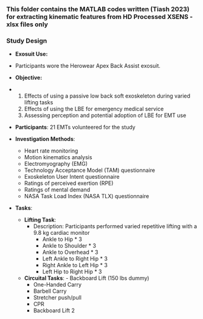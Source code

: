 ### This folder contains the MATLAB codes written (Tiash 2023) for extracting kinematic features from HD Processed XSENS - xlsx files only 

### Study Design

- **Exosuit Use:**
- Participants wore the Herowear Apex Back Assist exosuit.
- **Objective:** 
- 1) Effects of using a passive low back soft exoskeleton during varied lifting tasks
  2) Effects of using the LBE for emergency medical service
  3) Assessing perception and potential adoption of LBE for EMT use 
  
- **Participants**: 21 EMTs volunteered for the study
- **Investigation Methods**:
  - Heart rate monitoring
  - Motion kinematics analysis
  - Electromyography (EMG)
  - Technology Acceptance Model (TAM) questionnaire
  - Exoskeleton User Intent questionnaire
  - Ratings of perceived exertion (RPE)
  - Ratings of mental demand
  - NASA Task Load Index (NASA TLX) questionnaire
- **Tasks**:
  - **Lifting Task**:
    - Description: Participants performed varied repetitive lifting with a 9.8 kg cardiac monitor
   		- Ankle to Hip * 3
      - Ankle to Shoulder * 3
      - Ankle to Overhead * 3
      - Left Ankle to Right Hip * 3
      - Right Ankle to Left Hip * 3
      - Left Hip to Right Hip * 3
  - **Circuital Tasks**:
 	    - Backboard Lift (150 lbs dummy)
      - One-Handed Carry
      - Barbell Carry
      - Stretcher push/pull
      - CPR
      - Backboard Lift 2
 
